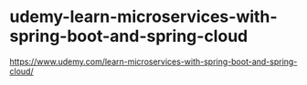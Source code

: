 # udemy-learn-microservices-with-spring-boot-and-spring-cloud
https://www.udemy.com/learn-microservices-with-spring-boot-and-spring-cloud/
